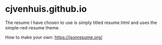 # cjvenhuis.github.io
The resume I have chosen to use is simply titled resume.html and uses the simple-red-resume theme.

How to make your own: https://jsonresume.org/
